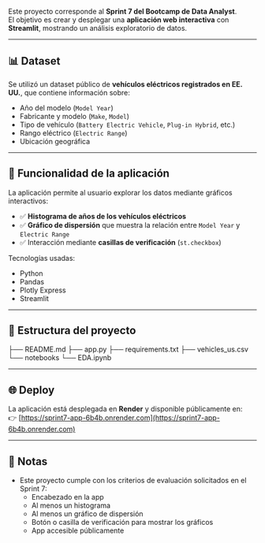 Este proyecto corresponde al **Sprint 7 del Bootcamp de Data Analyst**.  
El objetivo es crear y desplegar una **aplicación web interactiva** con **Streamlit**, mostrando un análisis exploratorio de datos.

---

## 📊 Dataset
Se utilizó un dataset público de **vehículos eléctricos registrados en EE. UU.**, que contiene información sobre:
- Año del modelo (`Model Year`)  
- Fabricante y modelo (`Make`, `Model`)  
- Tipo de vehículo (`Battery Electric Vehicle`, `Plug-in Hybrid`, etc.)  
- Rango eléctrico (`Electric Range`)  
- Ubicación geográfica  

---

## 🚀 Funcionalidad de la aplicación
La aplicación permite al usuario explorar los datos mediante gráficos interactivos:

- ✅ **Histograma de años de los vehículos eléctricos**  
- ✅ **Gráfico de dispersión** que muestra la relación entre `Model Year` y `Electric Range`  
- ✅ Interacción mediante **casillas de verificación** (`st.checkbox`)  

Tecnologías usadas:
- Python  
- Pandas  
- Plotly Express  
- Streamlit  

---

## 📂 Estructura del proyecto

├── README.md
├── app.py
├── requirements.txt
├── vehicles_us.csv
└── notebooks
└── EDA.ipynb

---

## 🌐 Deploy
La aplicación está desplegada en **Render** y disponible públicamente en:  
👉 [https://sprint7-app-6b4b.onrender.com](https://sprint7-app-6b4b.onrender.com)

---

## 📝 Notas
- Este proyecto cumple con los criterios de evaluación solicitados en el Sprint 7:  
  - Encabezado en la app  
  - Al menos un histograma  
  - Al menos un gráfico de dispersión  
  - Botón o casilla de verificación para mostrar los gráficos  
  - App accesible públicamente  
